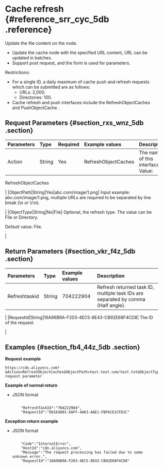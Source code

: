 # Cache refresh {#reference_srr_cyc_5db .reference}

Update the file content on the node.

-   Update the cache node with the specified URL content, URL can be updated in batches.
-   Support post request, and the form is used for parameters.

Restrictions:

-   For a single ID, a daily maximum of cache push and refresh requests which can be submitted are as follows:
    -   URLs: 2,000.
    -   Directories: 100.
-   Cache refresh and push interfaces include the RefreshObjectCaches and PushObjectCache .

## Request Parameters {#section_rxs_wnz_5db .section}

|Parameters|Type|Required|Example values|Description|
|:---------|:---|:-------|:-------------|:----------|
|Action|String|Yes|RefreshObjectCaches| The name of this interface.  Value: 

 RefreshObjectCaches

 |
|ObjectPath|String|Yes|abc.com/image/1.png| Input example: abc.com/image/1.png, multiple URLs are required to be separated by line break \(\\n or \\r\\n\).

 |
|ObjectType|String|No|File| Optional, the refresh type. The value can be File or Directory.

 Default value: File.

 |

## Return Parameters {#section_vkr_f4z_5db .section}

|Parameters|Type|Example values|Description|
|:---------|:---|:-------------|:----------|
|Refreshtaskid|String|704222904| Refresh returned task ID, multiple task IDs are separated by comma \(Half angle\).

 |
|RequestId|String|16A96B9A-F203-4EC5-8E43-CB92E68F4CD8| The ID of the request.

 |

## Examples {#section_fb4_44z_5db .section}

**Request example**

```
https://cdn.aliyuncs.com?&Action=RefreshObjectCaches&ObjectPath=test.test.com/test.txt&ObjectType=File&Public request parameter
```

**Example of normal return**

-   JSON format

    ```
    
        "RefreshTaskId":"704222904",
        "RequestId":"D61E4801-EAFF-4A63-AAE1-FBF6CE1CFD1C"
    
    ```


**Exception return example**

-   JSON format

    ```
    
        "Code":"InternalError",
        "HostId":"cdn.aliyuncs.com",
        "Message":"The request processing has failed due to some unknown error.",
        "RequestId":"16A96B9A-F203-4EC5-8E43-CB92E68F4CD8"
    
    ```


